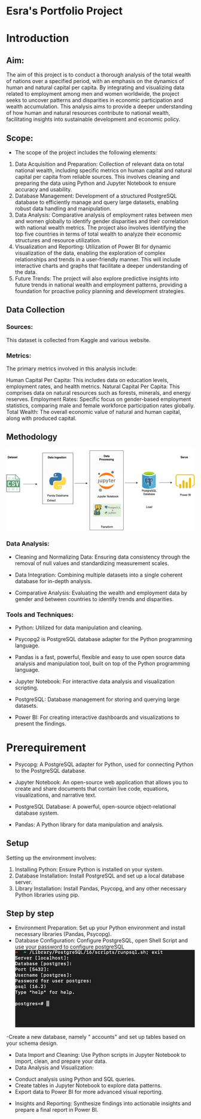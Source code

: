 # Esra's Portfolio Project

# Introduction
## Aim:
The aim of this project is to conduct a thorough analysis of the total wealth of nations over a specified period, with an emphasis on the dynamics of human and natural capital per capita. By integrating and visualizing data related to employment among men and women worldwide, the project seeks to uncover patterns and disparities in economic participation and wealth accumulation. This analysis aims to provide a deeper understanding of how human and natural resources contribute to national wealth, facilitating insights into sustainable development and economic policy.
## Scope:
- The scope of the project includes the following elements:

1.  Data Acquisition and Preparation: Collection of relevant data on total national wealth, including specific metrics on human capital and natural capital per capita from reliable sources. This involves cleaning and preparing the data using Python and Jupyter Notebook to ensure accuracy and usability.
2. Database Management: Development of a structured PostgreSQL database to efficiently manage and query large datasets, enabling robust data handling and manipulation.
3. Data Analysis: Comparative analysis of employment rates between men and women globally to identify gender disparities and their correlation with national wealth metrics. The project also involves identifying the top five countries in terms of total wealth to analyze their economic structures and resource utilization.
4. Visualization and Reporting: Utilization of Power BI for dynamic visualization of the data, enabling the exploration of complex relationships and trends in a user-friendly manner. This will include interactive charts and graphs that facilitate a deeper understanding of the data.
5.  Future Trends: The project will also explore predictive insights into future trends in national wealth and employment patterns, providing a foundation for proactive policy planning and development strategies.


## Data Collection
### Sources:
This dataset is collected from Kaggle and various website.

### Metrics:
The primary metrics involved in this analysis include:

Human Capital Per Capita: This includes data on education levels, employment rates, and health metrics.
Natural Capital Per Capita: This comprises data on natural resources such as forests, minerals, and energy reserves.
Employment Rates: Specific focus on gender-based employment statistics, comparing male and female workforce participation rates globally.
Total Wealth: The overall economic value of natural and human capital, along with produced capital.
## Methodology
![Method diagram](https://github.com/esradem/portfolio/blob/main/Wealtness_of_Countries/images/FA_Arch.jpeg?raw=true)<br />

### Data Analysis:
+ Cleaning and Normalizing Data: Ensuring data consistency through the removal of null values and standardizing measurement scales.

+ Data Integration: Combining multiple datasets into a single coherent database for in-depth analysis.

+ Comparative Analysis: Evaluating the wealth and employment data by gender and between countries to identify trends and disparities.
###  Tools and Techniques:
 + Python: Utilized for data manipulation and cleaning.
 - Psycopg2 is  PostgreSQL database adapter for the Python programming language.
 + Pandas is a fast, powerful, flexible and easy to use open source data analysis and manipulation tool,
built on top of the Python programming language.

- Jupyter Notebook: For interactive data analysis and visualization scripting.
+ PostgreSQL: Database management for storing and querying large datasets.
- Power BI: For creating interactive dashboards and visualizations to present the findings.

   

# Prerequirement 
+ Psycopg: A PostgreSQL adapter for Python, used for connecting Python to the PostgreSQL database.
- Jupyter Notebook: An open-source web application that allows you to create and share documents that contain live code, equations, visualizations, and narrative text.
+ PostgreSQL Database: A powerful, open-source object-relational database system.
- Pandas: A Python library for data manipulation and analysis.

## Setup
Setting up the environment involves:

1. Installing Python: Ensure Python is installed on your system.
2. Database Installation: Install PostgreSQL and set up a local database server.
3. Library Installation: Install Pandas, Psycopg, and any other necessary Python libraries using pip.
## Step by step 
+ Environment Preparation: Set up your Python environment and install necessary libraries (Pandas, Psycopg).
+ Database Configuration: Configure PostgreSQL, open Shell Script and use your password to configure postgreSQL<br />
![Shell script db configuratio](https://github.com/esradem/portfolio/blob/main/Wealtness_of_Countries/images/Screenshot%202024-05-03%20at%2013.27.28.png?raw=true=20x20)<br />



-Create a new database, namely " accounts" and set up tables based on your schema design.
+ Data Import and Cleaning: Use Python scripts in Jupyter Notebook to import, clean, and prepare your data.
+ Data Analysis and Visualization:
- Conduct analysis using Python and SQL queries.
- Create tables in Jupyter Notebook to explore data patterns.
- Export data to Power BI for more advanced visual reporting.
+ Insights and Reporting: Synthesize findings into actionable insights and prepare a final report in Power BI.

